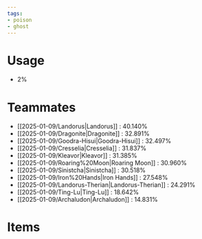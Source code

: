 ```yaml
---
tags:
- poison
- ghost
---
```

# Usage
- 2%
# Teammates
- [[2025-01-09/Landorus|Landorus]] : 40.140%
- [[2025-01-09/Dragonite|Dragonite]] : 32.891%
- [[2025-01-09/Goodra-Hisui|Goodra-Hisui]] : 32.497%
- [[2025-01-09/Cresselia|Cresselia]] : 31.837%
- [[2025-01-09/Kleavor|Kleavor]] : 31.385%
- [[2025-01-09/Roaring%20Moon|Roaring Moon]] : 30.960%
- [[2025-01-09/Sinistcha|Sinistcha]] : 30.518%
- [[2025-01-09/Iron%20Hands|Iron Hands]] : 27.548%
- [[2025-01-09/Landorus-Therian|Landorus-Therian]] : 24.291%
- [[2025-01-09/Ting-Lu|Ting-Lu]] : 18.642%
- [[2025-01-09/Archaludon|Archaludon]] : 14.831%
# Items